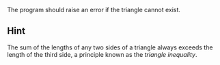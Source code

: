 The program should raise an error if the triangle cannot exist.

## Hint

The sum of the lengths of any two sides of a triangle always exceeds the
length of the third side, a principle known as the _triangle
inequality_.
